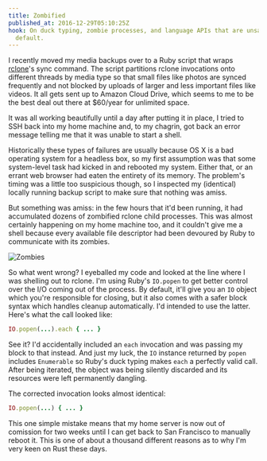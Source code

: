 ```yaml
---
title: Zombified
published_at: 2016-12-29T05:10:25Z
hook: On duck typing, zombie processes, and language APIs that are unsafe by
  default.
---
```


I recently moved my media backups over to a Ruby script that wraps [rclone]'s
sync command. The script partitions rclone invocations onto different threads
by media type so that small files like photos are synced frequently and not
blocked by uploads of larger and less important files like videos. It all gets
sent up to Amazon Cloud Drive, which seems to me to be the best deal out there
at $60/year for unlimited space.

It was all working beautifully until a day after putting it in place, I tried
to SSH back into my home machine and, to my chagrin, got back an error message
telling me that it was unable to start a shell.

Historically these types of failures are usually because OS X is a bad
operating system for a headless box, so my first assumption was that some
system-level task had kicked in and rebooted my system. Either that, or an
errant web browser had eaten the entirety of its memory. The problem's timing
was a little too suspicious though, so I inspected my (identical) locally
running backup script to make sure that nothing was amiss.

But something was amiss: in the few hours that it'd been running, it had
accumulated dozens of zombified rclone child processes. This was almost
certainly happening on my home machine too, and it couldn't give me a shell
because every available file descriptor had been devoured by Ruby to
communicate with its zombies.

![Zombies](/assets/fragments/zombified/zombies.png)

So what went wrong? I eyeballed my code and looked at the line where I was
shelling out to rclone. I'm using Ruby's `IO.popen` to get better control over
the I/O coming out of the process. By default, it'll give you an `IO` object
which you're responsible for closing, but it also comes with a safer block
syntax which handles cleanup automatically. I'd intended to use the latter.
Here's what the call looked like:

``` ruby
IO.popen(...).each { ... }
```

See it? I'd accidentally included an `each` invocation and was passing my block
to that instead. And just my luck, the `IO` instance returned by `popen`
includes `Enumerable` so Ruby's duck typing makes `each` a perfectly valid
call. After being iterated, the object was being silently discarded and its
resources were left permanently dangling.

The corrected invocation looks almost identical:

``` ruby
IO.popen(...) { ... }
```

This one simple mistake means that my home server is now out of comission for
two weeks until I can get back to San Francisco to manually reboot it. This is
one of about a thousand different reasons as to why I'm very keen on Rust these
days.

[rclone]: http://rclone.org/
